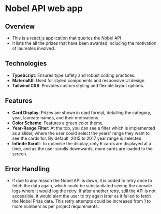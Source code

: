 # Nobel API web app

## Overview

- This is a react.js application that queries the [Nobel API](https://nobelprize.readme.io/docs)
- It lists the all the prizes that have been awarded including the motivation of laureates involved.

## Technologies

- **TypeScript**: Ensures type safety and robust coding practices.
- **MaterialUI**: Used for styled components and responsive UI design.
- **Tailwind CSS**: Provides custom styling and flexible layout options.

## Features

- **Card Display**: Prizes are shown in card format, detailing the category, year, laureate names, and their motivations.
- **Color Scheme**: Features a green color theme.
- **Year-Range Filter**: At the top, you can see a filter which is implemented as a slider, where the user could select the years' range they want to see the cards for. By default, 2015 to 2017 year range is selected.
- **Infinite Scroll**: To optimise the display, only 6 cards are displayed at a time, and as the user scrolls downwards, more cards are loaded to the screen.

## Error Handling

- If due to any reason the Nobel API is down, it is coded to retry once to fetch the data again, which could be substantiated seeing the console logs where it would log the retry. If after another retry, still the API is not accessible, it would alert the user to try again later as it failed to fetch the Nobel Prize data. This retry attempts could be increased from 1 to more numbers as per project requirements.
